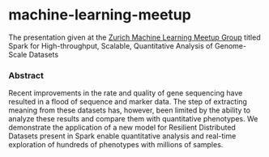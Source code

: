 machine-learning-meetup
=======================

The presentation given at the [Zurich Machine Learning Meetup Group](http://www.meetup.com/Zurich-Machine-Learning/events/173308612/) titled Spark for High-throughput, Scalable, Quantitative Analysis of Genome-Scale Datasets 

### Abstract
Recent improvements in the rate and quality of gene sequencing have resulted in a flood of sequence and marker data. The step of extracting meaning from these datasets has, however, been limited by the ability to analyze these results and compare them with quantitative phenotypes. We demonstrate the application of a new model for Resilient Distributed Datasets present in Spark enable quantitative analysis and real-time exploration of hundreds of phenotypes with millions of samples. 
